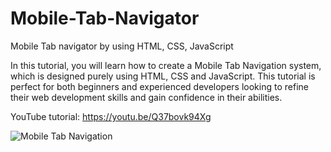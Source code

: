 # Mobile-Tab-Navigator
Mobile Tab navigator by using HTML, CSS, JavaScript

In this tutorial, you will learn how to create a Mobile Tab Navigation system, which is designed purely using HTML, CSS and JavaScript. 
This tutorial is perfect for both beginners and experienced developers looking to refine their web development skills and gain confidence in their abilities.


YouTube tutorial: https://youtu.be/Q37bovk94Xg

![Mobile Tab Navigation](https://github.com/hot-zero/Mobile-Tab-Navigator/assets/72950401/4fa7ae36-67bd-4563-8fc8-3602b732fc66)
